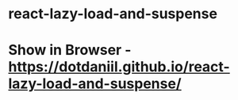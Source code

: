 # react-lazy-load-and-suspense

# Show in Browser - https://dotdaniil.github.io/react-lazy-load-and-suspense/
